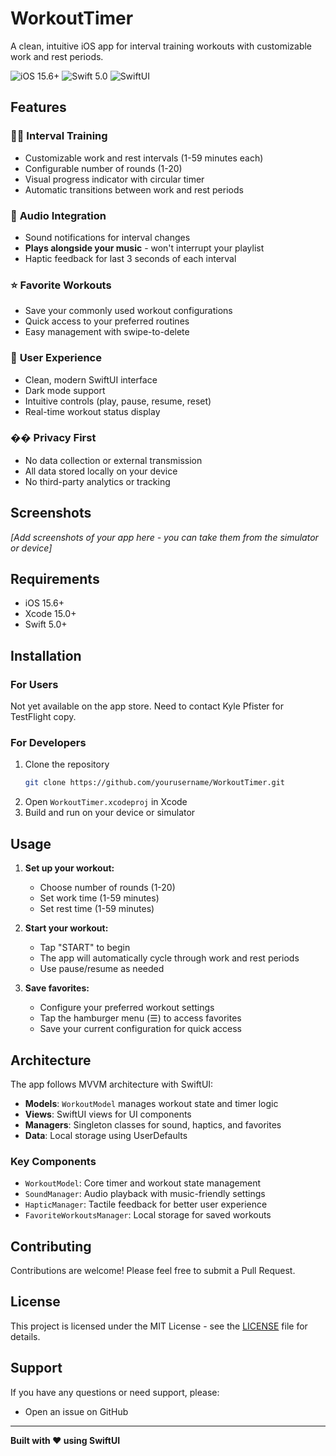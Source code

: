 # WorkoutTimer

A clean, intuitive iOS app for interval training workouts with customizable work and rest periods.

![iOS 15.6+](https://img.shields.io/badge/iOS-15.6+-blue.svg)
![Swift 5.0](https://img.shields.io/badge/Swift-5.0-orange.svg)
![SwiftUI](https://img.shields.io/badge/SwiftUI-Yes-green.svg)

## Features

### 🏃‍♂️ **Interval Training**
- Customizable work and rest intervals (1-59 minutes each)
- Configurable number of rounds (1-20)
- Visual progress indicator with circular timer
- Automatic transitions between work and rest periods

### 🎵 **Audio Integration**
- Sound notifications for interval changes
- **Plays alongside your music** - won't interrupt your playlist
- Haptic feedback for last 3 seconds of each interval

### ⭐ **Favorite Workouts**
- Save your commonly used workout configurations
- Quick access to your preferred routines
- Easy management with swipe-to-delete

### 🎨 **User Experience**
- Clean, modern SwiftUI interface
- Dark mode support
- Intuitive controls (play, pause, resume, reset)
- Real-time workout status display

### �� **Privacy First**
- No data collection or external transmission
- All data stored locally on your device
- No third-party analytics or tracking

## Screenshots

*[Add screenshots of your app here - you can take them from the simulator or device]*

## Requirements

- iOS 15.6+
- Xcode 15.0+
- Swift 5.0+

## Installation

### For Users
Not yet available on the app store. Need to contact Kyle Pfister for TestFlight copy.

### For Developers
1. Clone the repository
   ```bash
   git clone https://github.com/yourusername/WorkoutTimer.git
   ```
2. Open `WorkoutTimer.xcodeproj` in Xcode
3. Build and run on your device or simulator

## Usage

1. **Set up your workout:**
   - Choose number of rounds (1-20)
   - Set work time (1-59 minutes)
   - Set rest time (1-59 minutes)

2. **Start your workout:**
   - Tap "START" to begin
   - The app will automatically cycle through work and rest periods
   - Use pause/resume as needed

3. **Save favorites:**
   - Configure your preferred workout settings
   - Tap the hamburger menu (☰) to access favorites
   - Save your current configuration for quick access

## Architecture

The app follows MVVM architecture with SwiftUI:

- **Models**: `WorkoutModel` manages workout state and timer logic
- **Views**: SwiftUI views for UI components
- **Managers**: Singleton classes for sound, haptics, and favorites
- **Data**: Local storage using UserDefaults

### Key Components

- `WorkoutModel`: Core timer and workout state management
- `SoundManager`: Audio playback with music-friendly settings
- `HapticManager`: Tactile feedback for better user experience
- `FavoriteWorkoutsManager`: Local storage for saved workouts

## Contributing

Contributions are welcome! Please feel free to submit a Pull Request.

## License

This project is licensed under the MIT License - see the [LICENSE](LICENSE) file for details.

## Support

If you have any questions or need support, please:
- Open an issue on GitHub

---

**Built with ❤️ using SwiftUI**